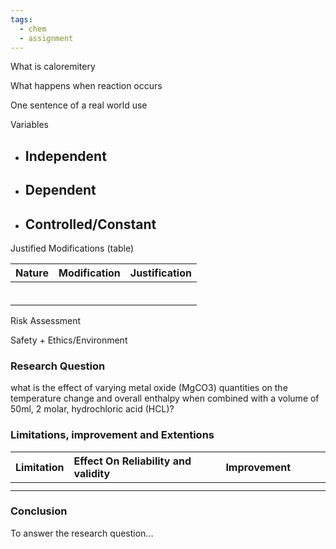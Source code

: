 ```yaml
---
tags:
  - chem
  - assignment
---
```


What is caloremitery

What happens when reaction occurs




One sentence of a real world use



Variables
- Independent
	- 
- Dependent
	- 
- Controlled/Constant
	- 


Justified Modifications (table)


| Nature | Modification | Justification |
| :----- | :----------- | :------------ |
|        |              |               |
|        |              |               |
|        |              |               |
|        |              |               |
|        |              |               |
|        |              |               |


Risk Assessment

Safety + Ethics/Environment

### Research Question
what is the effect of varying metal oxide (MgCO3) quantities on the temperature change and overall enthalpy when combined with a volume of 50ml, 2 molar, hydrochloric acid (HCL)?

### Limitations, improvement and Extentions
| Limitation | Effect On Reliability and validity | Improvement |     |     |     |
| :--------- | :--------------------------------- | :---------- | --- | --- | --- |
|            |                                    |             |     |     |     |
|            |                                    |             |     |     |     |

### Conclusion

To answer the research question...